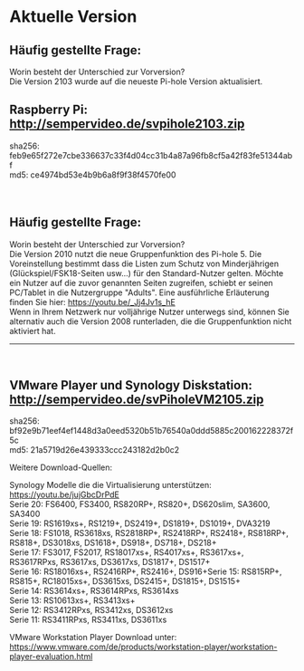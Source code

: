 # Aktuelle Version

## Häufig gestellte Frage:
Worin besteht der Unterschied zur Vorversion?<br>
Die Version 2103 wurde auf die neueste Pi-hole Version aktualisiert. 

## Raspberry Pi: http://sempervideo.de/svpihole2103.zip <br>
sha256: feb9e65f272e7cbe336637c33f4d04cc31b4a87a96fb8cf5a42f83fe51344abf <br>
md5: ce4974bd53e4b9b6a8f9f38f4570fe00 <br>
<br>
<br>

## Häufig gestellte Frage:
Worin besteht der Unterschied zur Vorversion?<br>
Die Version 2010 nutzt die neue Gruppenfunktion des Pi-hole 5. Die Voreinstellung bestimmt dass die Listen zum Schutz von Minderjährigen (Glückspiel/FSK18-Seiten usw...) für den Standard-Nutzer gelten. Möchte ein Nutzer auf die zuvor genannten Seiten zugreifen, schiebt er seinen PC/Tablet in die Nutzergruppe "Adults". Eine ausführliche Erläuterung finden Sie hier: https://youtu.be/_Jj4Jv1s_hE
<br>
Wenn in Ihrem Netzwerk nur volljährige Nutzer unterwegs sind, können Sie alternativ auch die Version 2008 runterladen, die die Gruppenfunktion nicht aktiviert hat.
<br>
<hr>
<br>

## VMware Player und Synology Diskstation: http://sempervideo.de/svPiholeVM2105.zip<br>
sha256: bf92e9b71eef4ef1448d3a0eed5320b51b76540a0ddd5885c200162228372f5c<br>
md5: 21a5719d26e439333ccc243182d2b0c2 <br>

Weitere Download-Quellen:<br>

Synology Modelle die die Virtualisierung unterstützen: https://youtu.be/jujGbcDrPdE <br>
Serie 20: FS6400, FS3400, RS820RP+, RS820+, DS620slim, SA3600, SA3400<br>
Serie 19: RS1619xs+, RS1219+, DS2419+, DS1819+, DS1019+, DVA3219<br>
Serie 18: FS1018, RS3618xs, RS2818RP+, RS2418RP+, RS2418+, RS818RP+, RS818+, DS3018xs, DS1618+, DS918+, DS718+, DS218+<br>
Serie 17: FS3017, FS2017, RS18017xs+, RS4017xs+, RS3617xs+, RS3617RPxs, RS3617xs, DS3617xs, DS1817+, DS1517+<br>
Serie 16: RS18016xs+, RS2416RP+, RS2416+, DS916+Serie 15: RS815RP+, RS815+, RC18015xs+, DS3615xs, DS2415+, DS1815+, DS1515+<br>
Serie 14: RS3614xs+, RS3614RPxs, RS3614xs<br>
Serie 13: RS10613xs+, RS3413xs+<br>
Serie 12: RS3412RPxs, RS3412xs, DS3612xs<br>
Serie 11: RS3411RPxs, RS3411xs, DS3611xs<br>

VMware Workstation Player Download unter: https://www.vmware.com/de/products/workstation-player/workstation-player-evaluation.html

